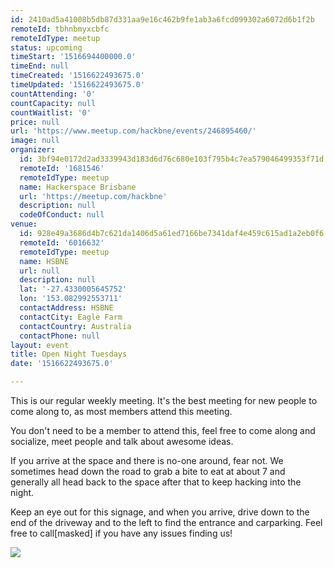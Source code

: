 ```yaml
---
id: 2410ad5a41008b5db87d331aa9e16c462b9fe1ab3a6fcd099302a6072d6b1f2b
remoteId: tbhnbmyxcbfc
remoteIdType: meetup
status: upcoming
timeStart: '1516694400000.0'
timeEnd: null
timeCreated: '1516622493675.0'
timeUpdated: '1516622493675.0'
countAttending: '0'
countCapacity: null
countWaitlist: '0'
price: null
url: 'https://www.meetup.com/hackbne/events/246895460/'
image: null
organizer:
  id: 3bf94e0172d2ad3339943d183d6d76c680e103f795b4c7ea579046499353f71d
  remoteId: '1681546'
  remoteIdType: meetup
  name: Hackerspace Brisbane
  url: 'https://meetup.com/hackbne'
  description: null
  codeOfConduct: null
venue:
  id: 928e49a3686d4b7c621da1406d5a61ed7166be7341daf4e459c615ad1a2eb0f6
  remoteId: '6016632'
  remoteIdType: meetup
  name: HSBNE
  url: null
  description: null
  lat: '-27.4330005645752'
  lon: '153.082992553711'
  contactAddress: HSBNE
  contactCity: Eagle Farm
  contactCountry: Australia
  contactPhone: null
layout: event
title: Open Night Tuesdays
date: '1516622493675.0'

---
```

<p>This is our regular weekly meeting. It's the best meeting for new people to come along to, as most members attend this meeting.</p> <p>You don't need to be a member to attend this, feel free to come along and socialize, meet people and talk about awesome ideas.</p> <p>If you arrive at the space and there is no-one around, fear not. We sometimes head down the road to grab a bite to eat at about 7 and generally all head back to the space after that to keep hacking into the night.</p> <p>Keep an eye out for this signage, and when you arrive, drive down to the end of the driveway and to the left to find the entrance and carparking. Feel free to call[masked] if you have any issues finding us!</p> <p><img src="http://photos2.meetupstatic.com/photos/event/a/6/0/2/event_454902498.jpeg" /></p> 
